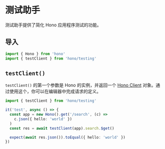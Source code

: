 # 测试助手

测试助手提供了简化 Hono 应用程序测试的功能。

## 导入

```ts
import { Hono } from 'hono'
import { testClient } from 'hono/testing'
```

## `testClient()`

`testClient()` 的第一个参数是 Hono 的实例，并返回一个 [Hono Client](/docs/guides/rpc#client) 对象。通过使用这个，你可以在编辑器中完成请求的定义。

```ts
import { testClient } from 'hono/testing'

it('test', async () => {
  const app = new Hono().get('/search', (c) =>
    c.json({ hello: 'world' })
  )
  const res = await testClient(app).search.$get()

  expect(await res.json()).toEqual({ hello: 'world' })
})
```